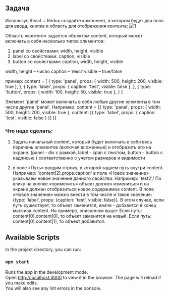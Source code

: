 ## Задача

Используя React + Redux создайте компонент, в котором будут два поля для ввода, кнопка и область для отображения контента:
![1](https://user-images.githubusercontent.com/70837634/176163539-d1241836-587e-434d-a4c3-b5364fc6b1fe.png)

Область «контент» задается объектом content, который может включать в себя несколько типов элементов:

1. panel со свойствами: width, height, visible
2. label со свойствами: caption, visible
3. button со свойствами: caption, width, height, visible

width, height – число
caption – текст
visible – true/false

пример:
content = [
	{
		type: 'panel',
		props: {
			width: 500,
			height: 200,
			visible: true
		},
	},
	{
		type: 'label',
		props: {
			caption: 'test',
			visible: false
		},
	},
	{
		type: 'button',
		props: {
			width: 100,
			height: 50,
			visible: true
		},
	}
]

Элемент 'panel' может включать в себя любые другие элементы в том числе другие 'panel'. Например:
content = [{
	type: 'panel',
	props: {
		width: 500,
		height: 200,
		visible: true
	},
	content: [{
		type: 'label',
		props: {
			caption: 'test',
			visible: false
		}
	}]
}]

### Что надо сделать:
1. Задать начальный content, который будет включать в себя весь перечень элементов (включая вложенные) и отобразить его на экране.
(panel - div с рамкой, label - span c текстом, button - button с надписью ) соответственно с учетом размеров и видимости

2. в поле «Путь» вводим строку, в которой задаем путь внутри content. Например: 'content[2].props.caption'
в поле «Новое значение» указываем новое значение данного свойства. Например: 'test2'/ 
По клику на кнопке «применить» объект должен измениться и на экране должен отобразиться новое содержимое content. 
В поле «Новое значение» можно внести в том числе и такое значение: {type: 'label', props: {caption: 'test', visible: false}}. В этом случае, если путь существует, то объект заменится, иначе - добавится в конец массива content.
На примере, описанном выше:
Если путь: content[0].content[0], то объект заменится на новый.
Если путь: content[0].content[1], то объект добавится.


## Available Scripts

In the project directory, you can run:

### `npm start`

Runs the app in the development mode.\
Open [http://localhost:3000](http://localhost:3000) to view it in the browser.
The page will reload if you make edits.\
You will also see any lint errors in the console.


